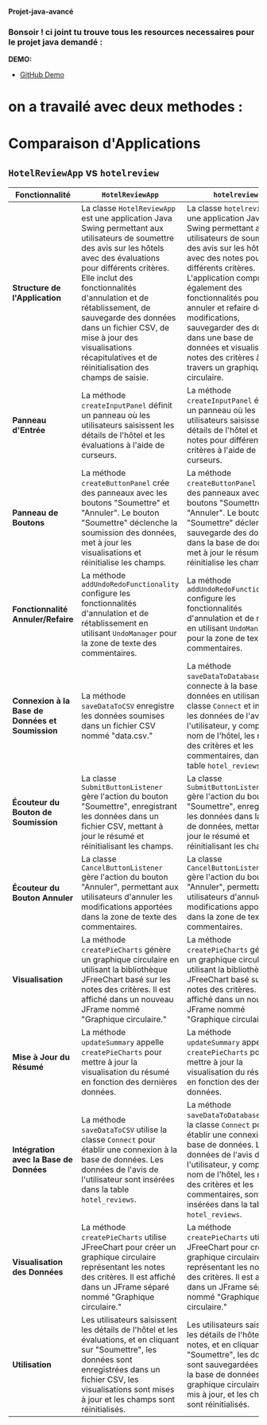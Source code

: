 **Projet-java-avancé** <br>
### Bonsoir ! ci joint tu trouve tous les resources necessaires pour le projet java demandé : 
**DEMO:**
- [GitHub Demo](https://github.com/wissemkarous/Learn-hub/assets/115191512/2dcdef66-ee3e-48c3-bcb0-71507ececf60)

# on a travailé avec deux methodes :
# Comparaison d'Applications

## `HotelReviewApp` vs `hotelreview`

| Fonctionnalité                         | `HotelReviewApp`                                                                                                                                                                              | `hotelreview`                                                                                                                                                                             |
|----------------------------------------|------------------------------------------------------------------------------------------------------------------------------------------------------------------------------------------------|-----------------------------------------------------------------------------------------------------------------------------|
| **Structure de l'Application**         | La classe `HotelReviewApp` est une application Java Swing permettant aux utilisateurs de soumettre des avis sur les hôtels avec des évaluations pour différents critères. Elle inclut des fonctionnalités d'annulation et de rétablissement, de sauvegarde des données dans un fichier CSV, de mise à jour des visualisations récapitulatives et de réinitialisation des champs de saisie. | La classe `hotelreview` est une application Java Swing permettant aux utilisateurs de soumettre des avis sur les hôtels avec des notes pour différents critères. L'application comprend également des fonctionnalités pour annuler et refaire des modifications, sauvegarder des données dans une base de données et visualiser les notes des critères à travers un graphique circulaire.          |
| **Panneau d'Entrée**                   | La méthode `createInputPanel` définit un panneau où les utilisateurs saisissent les détails de l'hôtel et les évaluations à l'aide de curseurs.                                                   | La méthode `createInputPanel` établit un panneau où les utilisateurs saisissent les détails de l'hôtel et les notes pour différents critères à l'aide de curseurs.                                                                         |
| **Panneau de Boutons**                 | La méthode `createButtonPanel` crée des panneaux avec les boutons "Soumettre" et "Annuler". Le bouton "Soumettre" déclenche la soumission des données, met à jour les visualisations et réinitialise les champs.                        | La méthode `createButtonPanel` établit des panneaux avec les boutons "Soumettre" et "Annuler". Le bouton "Soumettre" déclenche la sauvegarde des données dans la base de données, met à jour le résumé et réinitialise les champs. |
| **Fonctionnalité Annuler/Refaire**     | La méthode `addUndoRedoFunctionality` configure les fonctionnalités d'annulation et de rétablissement en utilisant `UndoManager` pour la zone de texte des commentaires.                           | La méthode `addUndoRedoFunctionality` configure les fonctionnalités d'annulation et de refaire en utilisant `UndoManager` pour la zone de texte des commentaires.                                                                |
| **Connexion à la Base de Données et Soumission** | La méthode `saveDataToCSV` enregistre les données soumises dans un fichier CSV nommé "data.csv."                                                                                          | La méthode `saveDataToDatabase` se connecte à la base de données en utilisant la classe `Connect` et insère les données de l'avis de l'utilisateur, y compris le nom de l'hôtel, les notes des critères et les commentaires, dans la table `hotel_reviews`.                                      |
| **Écouteur du Bouton de Soumission** | La classe `SubmitButtonListener` gère l'action du bouton "Soumettre", enregistrant les données dans un fichier CSV, mettant à jour le résumé et réinitialisant les champs.                     | La classe `SubmitButtonListener` gère l'action du bouton "Soumettre", enregistrant les données dans la base de données, mettant à jour le résumé et réinitialisant les champs.                                      |
| **Écouteur du Bouton Annuler**         | La classe `CancelButtonListener` gère l'action du bouton "Annuler", permettant aux utilisateurs d'annuler les modifications apportées dans la zone de texte des commentaires.              | La classe `CancelButtonListener` gère l'action du bouton "Annuler", permettant aux utilisateurs d'annuler les modifications apportées dans la zone de texte des commentaires.                                                   |
| **Visualisation**                      | La méthode `createPieCharts` génère un graphique circulaire en utilisant la bibliothèque JFreeChart basé sur les notes des critères. Il est affiché dans un nouveau JFrame nommé "Graphique circulaire."                                      | La méthode `createPieCharts` génère un graphique circulaire en utilisant la bibliothèque JFreeChart basé sur les notes des critères. Il est affiché dans un nouveau JFrame nommé "Graphique circulaire."                                |
| **Mise à Jour du Résumé**              | La méthode `updateSummary` appelle `createPieCharts` pour mettre à jour la visualisation du résumé en fonction des dernières données.                                                         | La méthode `updateSummary` appelle `createPieCharts` pour mettre à jour la visualisation du résumé en fonction des dernières données.                                                                      |
| **Intégration avec la Base de Données** | La méthode `saveDataToCSV` utilise la classe `Connect` pour établir une connexion à la base de données. Les données de l'avis de l'utilisateur sont insérées dans la table `hotel_reviews`.                                               | La méthode `saveDataToDatabase` utilise la classe `Connect` pour établir une connexion à la base de données. Les données de l'avis de l'utilisateur, y compris le nom de l'hôtel, les notes des critères et les commentaires, sont insérées dans la table `hotel_reviews`.                                 |
| **Visualisation des Données**          | La méthode `createPieCharts` utilise JFreeChart pour créer un graphique circulaire représentant les notes des critères. Il est affiché dans un JFrame séparé nommé "Graphique circulaire."                                                | La méthode `createPieCharts` utilise JFreeChart pour créer un graphique circulaire représentant les notes des critères. Il est affiché dans un JFrame séparé nommé "Graphique circulaire."                                      |
| **Utilisation**                       | Les utilisateurs saisissent les détails de l'hôtel et les évaluations, et en cliquant sur "Soumettre", les données sont enregistrées dans un fichier CSV, les visualisations sont mises à jour et les champs sont réinitialisés.                                 | Les utilisateurs saisissent les détails de l'hôtel et les notes, et en cliquant sur "Soumettre", les données sont sauvegardées dans la base de données, le graphique circulaire est mis à jour, et les champs sont réinitialisés.                                                          |

